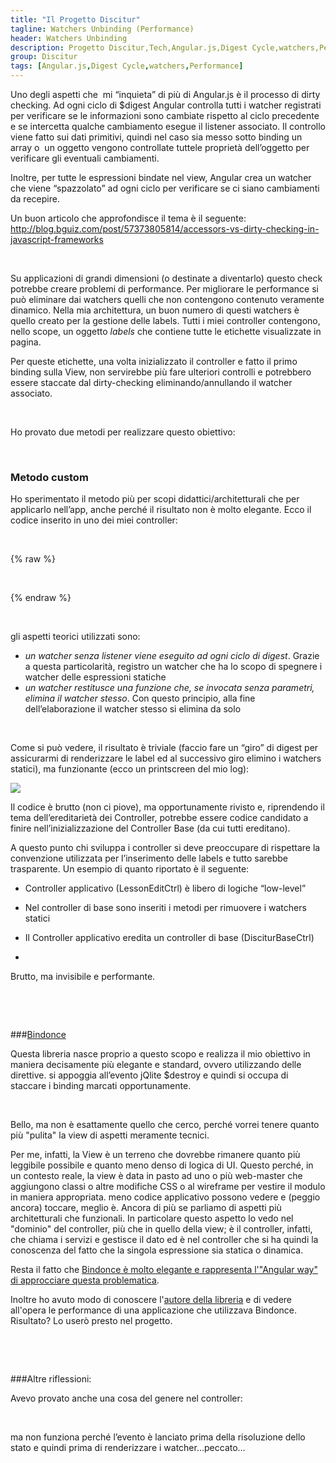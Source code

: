 ```yaml
---
title: "Il Progetto Discitur"
tagline: Watchers Unbinding (Performance)
header: Watchers Unbinding
description: Progetto Discitur,Tech,Angular.js,Digest Cycle,watchers,Performance
group: Discitur
tags: [Angular.js,Digest Cycle,watchers,Performance]
---
```

<!-- Markup JSON-LD generato da Assistente per il markup dei dati strutturati di Google. -->
<script type="application/ld+json">
{
  "@context" : "http://schema.org",
  "@type" : "Article",
  "name" : "Angular.js Watchers Unbinding (Performance)",
  "author" : {
    "@type" : "Person",
    "name" : "William Verdolini"
  },
  "datePublished" : "2014-02-10",
  "articleSection" : [ "Digest Cycle", "Angular.js", "watchers", "$$watchers", "$watch", "Performance" ],
  "url" : "http://williamverdolini.github.io/2014/02/18/discitur-Watchers_unbinding/"
}
</script>

Uno degli aspetti che  mi “inquieta”
di più di Angular.js è il processo di dirty checking. Ad ogni ciclo di $digest
Angular controlla tutti i watcher registrati per verificare se le informazioni
sono cambiate rispetto al ciclo precedente e se intercetta qualche cambiamento
esegue il listener associato. Il controllo viene fatto sui dati primitivi,
quindi nel caso sia messo sotto binding un array o  un oggetto vengono controllate tuttele
proprietà dell’oggetto per verificare gli eventuali cambiamenti.

Inoltre, per tutte le espressioni bindate nel view, Angular crea un watcher
che viene “spazzolato” ad ogni ciclo per verificare se ci siano cambiamenti da
recepire.

Un buon articolo che approfondisce il tema è il seguente: <a href="http://blog.bguiz.com/post/57373805814/accessors-vs-dirty-checking-in-javascript-frameworks" target="_blank">http://blog.bguiz.com/post/57373805814/accessors-vs-dirty-checking-in-javascript-frameworks</a>

 

Su applicazioni di grandi dimensioni (o destinate a diventarlo) questo
check potrebbe creare problemi di performance. Per migliorare le performance si
può eliminare dai watchers quelli che non contengono contenuto veramente dinamico.
Nella mia architettura, un buon numero di questi watchers è quello creato per
la gestione delle labels. Tutti i miei controller contengono, nello scope, un
oggetto _labels_ che contiene tutte le
etichette visualizzate in pagina. 

Per queste etichette, una volta inizializzato il controller e fatto il
primo binding sulla View, non servirebbe più fare ulteriori controlli e
potrebbero essere staccate dal dirty-checking eliminando/annullando il watcher
associato.

 

Ho provato due metodi per realizzare questo obiettivo:

 

### Metodo custom

Ho sperimentato il metodo più per scopi didattici/architetturali che per
applicarlo nell’app, anche perché il risultato non è molto elegante. Ecco il
codice inserito in uno dei miei controller:

 


{% raw %}
<script type="syntaxhighlighter" class="brush: javascript">
<![CDATA[
var _watchers = false;
var _detachStaticWatchers = $scope.$watch(function () {
    // first digest cycle: do nothing to populate view
    if (!_watchers) {
        _watchers = true;
    }
    // second digest cycle: remove static watchers
    else {
        var _reLabels = /^{{labels\..*}}/
        for (var i = $scope.$$watchers.length - 1; i >= 0; i--) {
            if ($scope.$$watchers[i].exp &&
                $scope.$$watchers[i].exp.exp &&
                _reLabels.test($scope.$$watchers[i].exp.exp)) {
                $scope.$$watchers.splice(i, 1);
            }
        }
        // detach this watch
        _detachStaticWatchers();
    }
    console.log($scope.$$watchers.length);
    console.log($scope.$$watchers);
})
]]></script> 
{% endraw %}

 

gli aspetti teorici utilizzati sono:

- _un
     watcher senza listener viene eseguito ad ogni ciclo di digest_. Grazie a questa particolarità, registro un
     watcher che ha lo scopo di spegnere i watcher delle espressioni statiche
- _un
     watcher restitusce una funzione che, se invocata senza parametri, elimina
     il watcher stesso_. Con
     questo principio, alla fine dell’elaborazione il watcher stesso si elimina
     da solo

 

Come si può vedere, il risultato è triviale (faccio fare un “giro” di
digest per assicurarmi di renderizzare le label ed al successivo giro elimino i
watchers statici), ma funzionante (ecco un printscreen del mio log):


<img src="{{ BASE_PATH }}/images/discitur/watchers_unbinding.png" />

Il codice è brutto (non ci piove),
ma opportunamente rivisto e, riprendendo il tema dell’ereditarietà dei
Controller, potrebbe essere codice candidato a finire nell’inizializzazione del
Controller Base (da cui tutti ereditano).

A questo punto chi sviluppa i
controller si deve preoccupare di rispettare la convenzione utilizzata per
l’inserimento delle labels e tutto sarebbe trasparente. Un esempio di quanto
riportato è il seguente:

- Controller
     applicativo (LessonEditCtrl) è libero di logiche “low-level”
- Nel
     controller di base sono inseriti i metodi per rimuovere i watchers statici
     
- Il Controller applicativo
     eredita un controller di base (DisciturBaseCtrl)
- 

Brutto, ma invisibile e
performante.

 

 

###<a href="https://github.com/Pasvaz/bindonce" target="_blank">Bindonce</a>

Questa libreria nasce proprio a questo scopo e realizza il mio obiettivo in
maniera decisamente più elegante e standard, ovvero utilizzando delle
direttive. si appoggia all’evento jQlite $destroy e quindi si occupa di
staccare i binding marcati opportunamente.

 

Bello, ma non è esattamente quello che cerco, perché vorrei tenere quanto
più "pulita" la view di aspetti meramente tecnici.

Per me, infatti, la View è un terreno che dovrebbe rimanere quanto più
leggibile possibile e quanto meno denso di logica di UI. Questo perché, in un
contesto reale, la view è data in pasto ad uno o più web-master che aggiungono
classi o altre modifiche CSS o al wireframe per vestire il modulo in maniera
appropriata. meno codice applicativo possono vedere e (peggio ancora) toccare,
meglio è. Ancora di più se parliamo di aspetti più architetturali che
funzionali. In particolare questo aspetto lo vedo nel "dominio" del controller, più che
in quello della view; è il controller, infatti, che chiama i servizi e gestisce il dato 
ed è nel controller che si ha quindi la conoscenza del fatto che la singola espressione sia statica o dinamica.

Resta il fatto che <a href="http://slid.es/pasqualevazzana/angularjs-binding" target="_blank">Bindonce è molto elegante e rappresenta l'"Angular way" di approcciare questa problematica</a>.

Inoltre ho avuto modo di conoscere l'<a href="https://twitter.com/PasqualeVazzana" target="_blank">autore della libreria</a> e di vedere all'opera le performance di una applicazione che utilizzava Bindonce.
Risultato? Lo userò presto nel progetto. 

 

 

###Altre riflessioni:

Avevo provato anche una cosa del genere nel controller:


<script type="syntaxhighlighter" class="brush: javascript">
<![CDATA[
$scope.$on('$viewContentLoaded', function () {
    $scope.$$watchers.splice(1,1); //uno a caso per fare una prova...
});
]]></script> 

ma non funziona perché l’evento è lanciato prima della risoluzione dello
stato e quindi prima di renderizzare i watcher…peccato… 